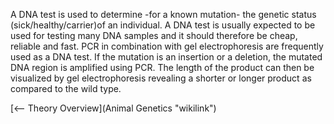 A DNA test is used to determine -for a known mutation- the genetic
status (sick/healthy/carrier)of an individual. A DNA test is usually
expected to be used for testing many DNA samples and it should therefore
be cheap, reliable and fast. PCR in combination with gel electrophoresis
are frequently used as a DNA test. If the mutation is an insertion or a
deletion, the mutated DNA region is amplified using PCR. The length of
the product can then be visualized by gel electrophoresis revealing a
shorter or longer product as compared to the wild type.

[\<-- Theory Overview](Animal Genetics "wikilink")

